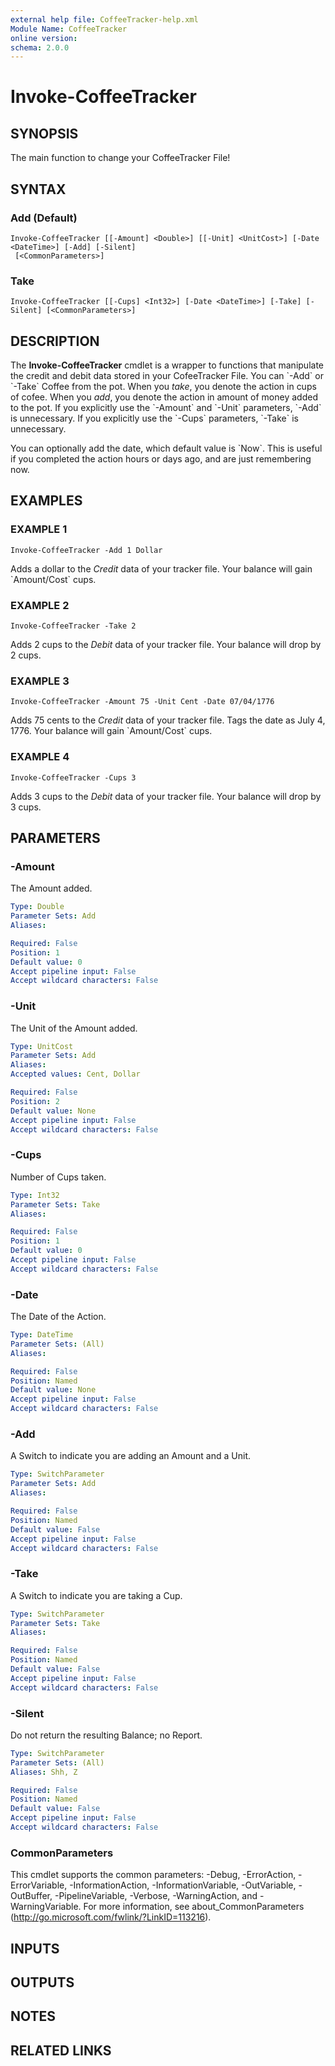 ```yaml
---
external help file: CoffeeTracker-help.xml
Module Name: CoffeeTracker
online version:
schema: 2.0.0
---
```


# Invoke-CoffeeTracker

## SYNOPSIS
The main function to change your CoffeeTracker File!

## SYNTAX

### Add (Default)
```
Invoke-CoffeeTracker [[-Amount] <Double>] [[-Unit] <UnitCost>] [-Date <DateTime>] [-Add] [-Silent]
 [<CommonParameters>]
```

### Take
```
Invoke-CoffeeTracker [[-Cups] <Int32>] [-Date <DateTime>] [-Take] [-Silent] [<CommonParameters>]
```

## DESCRIPTION
The **Invoke-CoffeeTracker** cmdlet is a wrapper to functions that manipulate the credit and debit data stored
in your CofeeTracker File.
You can \`-Add\` or \`-Take\` Coffee from the pot.
When you _take_, you denote the action
in cups of cofee.
When you _add_, you denote the action in amount of money added to the pot.
If you explicitly
use the \`-Amount\` and \`-Unit\` parameters, \`-Add\` is unnecessary.
If you explicitly use the \`-Cups\` parameters,
\`-Take\` is unnecessary.

You can optionally add the date, which default value is \`Now\`.
This is useful if you completed the action hours
or days ago, and are just remembering now.

## EXAMPLES

### EXAMPLE 1
```
Invoke-CoffeeTracker -Add 1 Dollar
```

Adds a dollar to the _Credit_ data of your tracker file.
Your balance will gain \`Amount/Cost\` cups.

### EXAMPLE 2
```
Invoke-CoffeeTracker -Take 2
```

Adds 2 cups to the _Debit_ data of your tracker file.
Your balance will drop by 2 cups.

### EXAMPLE 3
```
Invoke-CoffeeTracker -Amount 75 -Unit Cent -Date 07/04/1776
```

Adds 75 cents to the _Credit_ data of your tracker file.
Tags the date as July 4, 1776.
Your balance will gain
\`Amount/Cost\` cups.

### EXAMPLE 4
```
Invoke-CoffeeTracker -Cups 3
```

Adds 3 cups to the _Debit_ data of your tracker file.
Your balance will drop by 3 cups.

## PARAMETERS

### -Amount
The Amount added.

```yaml
Type: Double
Parameter Sets: Add
Aliases:

Required: False
Position: 1
Default value: 0
Accept pipeline input: False
Accept wildcard characters: False
```

### -Unit
The Unit of the Amount added.

```yaml
Type: UnitCost
Parameter Sets: Add
Aliases:
Accepted values: Cent, Dollar

Required: False
Position: 2
Default value: None
Accept pipeline input: False
Accept wildcard characters: False
```

### -Cups
Number of Cups taken.

```yaml
Type: Int32
Parameter Sets: Take
Aliases:

Required: False
Position: 1
Default value: 0
Accept pipeline input: False
Accept wildcard characters: False
```

### -Date
The Date of the Action.

```yaml
Type: DateTime
Parameter Sets: (All)
Aliases:

Required: False
Position: Named
Default value: None
Accept pipeline input: False
Accept wildcard characters: False
```

### -Add
A Switch to indicate you are adding an Amount and a Unit.

```yaml
Type: SwitchParameter
Parameter Sets: Add
Aliases:

Required: False
Position: Named
Default value: False
Accept pipeline input: False
Accept wildcard characters: False
```

### -Take
A Switch to indicate you are taking a Cup.

```yaml
Type: SwitchParameter
Parameter Sets: Take
Aliases:

Required: False
Position: Named
Default value: False
Accept pipeline input: False
Accept wildcard characters: False
```

### -Silent
Do not return the resulting Balance; no Report.

```yaml
Type: SwitchParameter
Parameter Sets: (All)
Aliases: Shh, Z

Required: False
Position: Named
Default value: False
Accept pipeline input: False
Accept wildcard characters: False
```

### CommonParameters
This cmdlet supports the common parameters: -Debug, -ErrorAction, -ErrorVariable, -InformationAction, -InformationVariable, -OutVariable, -OutBuffer, -PipelineVariable, -Verbose, -WarningAction, and -WarningVariable. For more information, see about_CommonParameters (http://go.microsoft.com/fwlink/?LinkID=113216).

## INPUTS

## OUTPUTS

## NOTES

## RELATED LINKS
